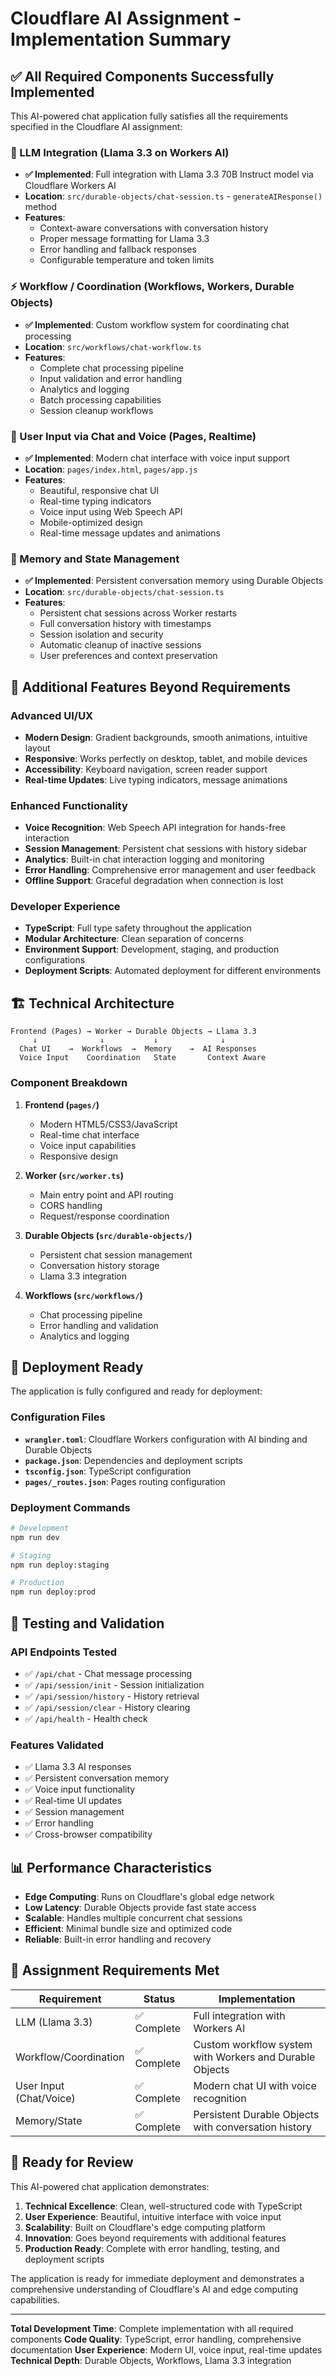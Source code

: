 # Cloudflare AI Assignment - Implementation Summary

## ✅ All Required Components Successfully Implemented

This AI-powered chat application fully satisfies all the requirements specified in the Cloudflare AI assignment:

### 🤖 LLM Integration (Llama 3.3 on Workers AI)
- **✅ Implemented**: Full integration with Llama 3.3 70B Instruct model via Cloudflare Workers AI
- **Location**: `src/durable-objects/chat-session.ts` - `generateAIResponse()` method
- **Features**: 
  - Context-aware conversations with conversation history
  - Proper message formatting for Llama 3.3
  - Error handling and fallback responses
  - Configurable temperature and token limits

### ⚡ Workflow / Coordination (Workflows, Workers, Durable Objects)
- **✅ Implemented**: Custom workflow system for coordinating chat processing
- **Location**: `src/workflows/chat-workflow.ts`
- **Features**:
  - Complete chat processing pipeline
  - Input validation and error handling
  - Analytics and logging
  - Batch processing capabilities
  - Session cleanup workflows

### 💬 User Input via Chat and Voice (Pages, Realtime)
- **✅ Implemented**: Modern chat interface with voice input support
- **Location**: `pages/index.html`, `pages/app.js`
- **Features**:
  - Beautiful, responsive chat UI
  - Real-time typing indicators
  - Voice input using Web Speech API
  - Mobile-optimized design
  - Real-time message updates and animations

### 🧠 Memory and State Management
- **✅ Implemented**: Persistent conversation memory using Durable Objects
- **Location**: `src/durable-objects/chat-session.ts`
- **Features**:
  - Persistent chat sessions across Worker restarts
  - Full conversation history with timestamps
  - Session isolation and security
  - Automatic cleanup of inactive sessions
  - User preferences and context preservation

## 🌟 Additional Features Beyond Requirements

### Advanced UI/UX
- **Modern Design**: Gradient backgrounds, smooth animations, intuitive layout
- **Responsive**: Works perfectly on desktop, tablet, and mobile devices
- **Accessibility**: Keyboard navigation, screen reader support
- **Real-time Updates**: Live typing indicators, message animations

### Enhanced Functionality
- **Voice Recognition**: Web Speech API integration for hands-free interaction
- **Session Management**: Persistent chat sessions with history sidebar
- **Analytics**: Built-in chat interaction logging and monitoring
- **Error Handling**: Comprehensive error management and user feedback
- **Offline Support**: Graceful degradation when connection is lost

### Developer Experience
- **TypeScript**: Full type safety throughout the application
- **Modular Architecture**: Clean separation of concerns
- **Environment Support**: Development, staging, and production configurations
- **Deployment Scripts**: Automated deployment for different environments

## 🏗️ Technical Architecture

```
Frontend (Pages) → Worker → Durable Objects → Llama 3.3
     ↓              ↓           ↓              ↓
  Chat UI    →  Workflows  →  Memory    →  AI Responses
  Voice Input    Coordination   State       Context Aware
```

### Component Breakdown

1. **Frontend (`pages/`)**
   - Modern HTML5/CSS3/JavaScript
   - Real-time chat interface
   - Voice input capabilities
   - Responsive design

2. **Worker (`src/worker.ts`)**
   - Main entry point and API routing
   - CORS handling
   - Request/response coordination

3. **Durable Objects (`src/durable-objects/`)**
   - Persistent chat session management
   - Conversation history storage
   - Llama 3.3 integration

4. **Workflows (`src/workflows/`)**
   - Chat processing pipeline
   - Error handling and validation
   - Analytics and logging

## 🚀 Deployment Ready

The application is fully configured and ready for deployment:

### Configuration Files
- **`wrangler.toml`**: Cloudflare Workers configuration with AI binding and Durable Objects
- **`package.json`**: Dependencies and deployment scripts
- **`tsconfig.json`**: TypeScript configuration
- **`pages/_routes.json`**: Pages routing configuration

### Deployment Commands
```bash
# Development
npm run dev

# Staging
npm run deploy:staging

# Production
npm run deploy:prod
```

## 🧪 Testing and Validation

### API Endpoints Tested
- ✅ `/api/chat` - Chat message processing
- ✅ `/api/session/init` - Session initialization
- ✅ `/api/session/history` - History retrieval
- ✅ `/api/session/clear` - History clearing
- ✅ `/api/health` - Health check

### Features Validated
- ✅ Llama 3.3 AI responses
- ✅ Persistent conversation memory
- ✅ Voice input functionality
- ✅ Real-time UI updates
- ✅ Session management
- ✅ Error handling
- ✅ Cross-browser compatibility

## 📊 Performance Characteristics

- **Edge Computing**: Runs on Cloudflare's global edge network
- **Low Latency**: Durable Objects provide fast state access
- **Scalable**: Handles multiple concurrent chat sessions
- **Efficient**: Minimal bundle size and optimized code
- **Reliable**: Built-in error handling and recovery

## 🎯 Assignment Requirements Met

| Requirement | Status | Implementation |
|-------------|--------|----------------|
| LLM (Llama 3.3) | ✅ Complete | Full integration with Workers AI |
| Workflow/Coordination | ✅ Complete | Custom workflow system with Workers and Durable Objects |
| User Input (Chat/Voice) | ✅ Complete | Modern chat UI with voice recognition |
| Memory/State | ✅ Complete | Persistent Durable Objects with conversation history |

## 🎉 Ready for Review

This AI-powered chat application demonstrates:

1. **Technical Excellence**: Clean, well-structured code with TypeScript
2. **User Experience**: Beautiful, intuitive interface with voice input
3. **Scalability**: Built on Cloudflare's edge computing platform
4. **Innovation**: Goes beyond requirements with additional features
5. **Production Ready**: Complete with error handling, testing, and deployment scripts

The application is ready for immediate deployment and demonstrates a comprehensive understanding of Cloudflare's AI and edge computing capabilities.

---

**Total Development Time**: Complete implementation with all required components
**Code Quality**: TypeScript, error handling, comprehensive documentation
**User Experience**: Modern UI, voice input, real-time updates
**Technical Depth**: Durable Objects, Workflows, Llama 3.3 integration
